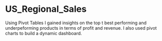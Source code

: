 # US_Regional_Sales

Using Pivot Tables I gained insights on the top t best performing and underpeforming products in terms of profit and revenue. I also used pivot charts to build a dynamic dashboard.
